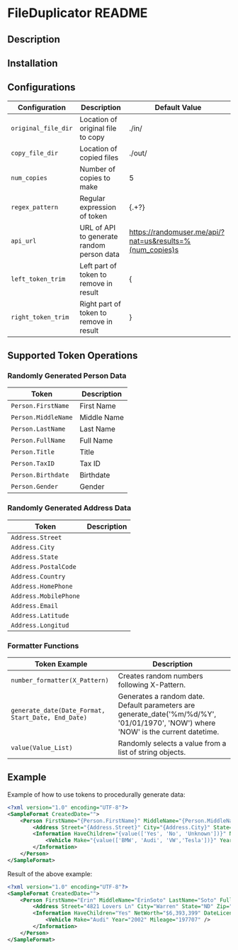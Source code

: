 # FileDuplicator README

## Description

## Installation


## Configurations

|Configuration|Description|Default Value|
|---|---|---|
|`original_file_dir`|Location of original file to copy|./in/|
|`copy_file_dir`|Location of copied files|./out/|
|`num_copies`|Number of copies to make|5|
|`regex_pattern`|Regular expression of token|{.+?}|
|`api_url`|URL of API to generate random person data|https://randomuser.me/api/?nat=us&results=%(num_copies)s|
|`left_token_trim`|Left part of token to remove in result|{|
|`right_token_trim`|Right part of token to remove in result|}|

## Supported Token Operations

### Randomly Generated Person Data
|Token|Description|
|---|---|
|`Person.FirstName`|First Name|
|`Person.MiddleName`|Middle Name|
|`Person.LastName`|Last Name|
|`Person.FullName`|Full Name|
|`Person.Title`|Title|
|`Person.TaxID`|Tax ID|
|`Person.Birthdate`|Birthdate|
|`Person.Gender`|Gender|

### Randomly Generated Address Data
|Token|Description|
|---|---|
|`Address.Street`||
|`Address.City`||
|`Address.State`||
|`Address.PostalCode`||
|`Address.Country`||
|`Address.HomePhone`||
|`Address.MobilePhone`||
|`Address.Email`||
|`Address.Latitude`||
|`Address.Longitud`||

### Formatter Functions
|Token Example|Description|
|---|---|
|`number_formatter(X_Pattern)`|Creates random numbers following X-Pattern.|
|`generate_date(Date_Format, Start_Date, End_Date)`|Generates a random date. Default parameters are generate_date('%m/%d/%Y', '01/01/1970', 'NOW') where 'NOW' is the current datetime.|
|`value(Value_List)`|Randomly selects a value from a list of string objects.|

## Example
Example of how to use tokens to procedurally generate data:
```xml
<?xml version="1.0" encoding="UTF-8"?>
<SampleFormat CreatedDate="">
    <Person FirstName="{Person.FirstName}" MiddleName="{Person.MiddleName}" LastName="{Person.LastName}" FullName="{Person.FullName}" Title="{Person.Title}" SSD="{Person.TaxID}" DOB="{Person.Birthdate}" Sex="{Person.Gender}">
        <Address Street="{Address.Street}" City="{Address.City}" State="{Address.State}" Zip="{Address.PostalCode}" Country="{Address.Country}" HomePhone="{Address.HomePhone}" MobilePhone="{Address.MobilePhone}" Email="{Address.Email}" Lat="{Address.Latitude}" Long="{Address.Longitude}" />
        <Information HaveChildren="{value(['Yes', 'No', 'Unknown'])}" NetWorth="{number_formatter('$X,XXX,XXX')}" DateLicenseReceived="{generate_date()}">
            <Vehicle Make="{value(['BMW', 'Audi', 'VW','Tesla'])}" Year="{generate_date('%Y')}" Mileage="{number_formatter('1XXXXX')}" />
        </Information>
    </Person>
</SampleFormat>
```
Result of the above example:
```xml
<?xml version="1.0" encoding="UTF-8"?>
<SampleFormat CreatedDate="">
    <Person FirstName="Erin" MiddleName="ErinSoto" LastName="Soto" FullName="Erin Soto" Title="Miss" SSD="017-62-9920" DOB="1967-10-27T21:32:26.420Z" Sex="F">
        <Address Street="4821 Lovers Ln" City="Warren" State="ND" Zip="45755" Country="United States" HomePhone="(764)-664-4629" MobilePhone="(698)-446-1189" Email="erin.soto@example.com" Lat="41.3401" Long="149.0217" />
        <Information HaveChildren="Yes" NetWorth="$6,393,399" DateLicenseReceived="08/17/1975">
            <Vehicle Make="Audi" Year="2002" Mileage="197707" />
        </Information>
    </Person>
</SampleFormat>
```